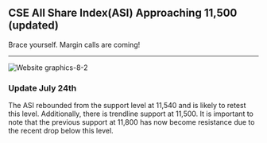 ## CSE All Share Index(ASI) Approaching 11,500 (updated)

Brace yourself. Margin calls are coming!


---

![Website graphics-8-2](https://github.com/user-attachments/assets/c57977a0-bccb-444d-aba7-f9b4115dc4da)

### Update July 24th

The ASI rebounded from the support level at 11,540 and is likely to retest this level. Additionally, there is trendline support at 11,500. It is important to note that the previous support at 11,800 has now become resistance due to the recent drop below this level.






